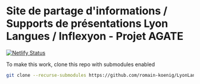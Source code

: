 # Site de partage d'informations / Supports de présentations Lyon Langues / Inflexyon - Projet AGATE

[![Netlify Status](https://api.netlify.com/api/v1/badges/2af77000-07ad-49ac-854d-35c6ce61529c/deploy-status)](https://app.netlify.com/sites/lyon-langues/deploys)

To make this work, clone this repo with submodules enabled

```bash
git clone --recurse-submodules https://github.com/romain-koenig/LyonLangues-AGATE.git
```


